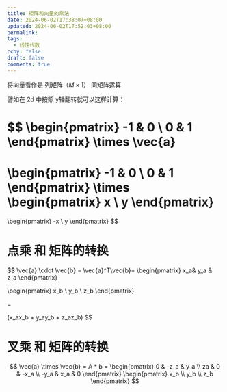 ```yaml
---
title: 矩阵和向量的乘法
date: 2024-06-02T17:38:07+08:00
updated: 2024-06-02T17:52:03+08:00
permalink: 
tags:
  - 线性代数
ccby: false
draft: false
comments: true
---
```

将向量看作是 列矩阵（$M \times 1$） 同矩阵运算

譬如在 2d 中按照 y轴翻转就可以这样计算：

$$
\begin{pmatrix}
-1 & 0 \\
0 & 1
\end{pmatrix}
\times 
\vec{a}
=
\begin{pmatrix}
-1 & 0 \\
0 & 1
\end{pmatrix}
\times 
\begin{pmatrix}
x \\
y
\end{pmatrix}
=
\begin{pmatrix}
-x \\
y
\end{pmatrix}
$$


# 点乘 和 矩阵的转换

$$ \vec{a} \cdot \vec{b} = \vec{a}^T\vec{b}=
\begin{pmatrix}
x_a& y_a & z_a
\end{pmatrix}

\begin{pmatrix}
x_b \\ y_b \\ z_b
\end{pmatrix}

=

(x_ax_b + y_ay_b + z_az_b)
$$

# 叉乘 和 矩阵的转换


$$
\vec{a} \times \vec{b} = A * b =
\begin{pmatrix}
 0 & -z_a & y_a \\
za & 0 & -x_a \\
-y_a & x_a & 0
\end{pmatrix}
\begin{pmatrix}
x_b \\
y_b \\
z_b
\end{pmatrix}
$$


